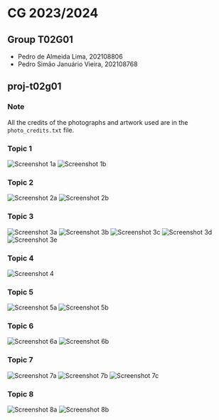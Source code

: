 # CG 2023/2024

## Group T02G01

- Pedro de Almeida Lima, 202108806
- Pedro Simão Januário Vieira, 202108768

## proj-t02g01

### Note

All the credits of the photographs and artwork used are in the `photo_credits.txt` file.

### Topic 1

![Screenshot 1a](screenshots/proj-t02g01-1a.png)
![Screenshot 1b](screenshots/proj-t02g01-1b.png)


### Topic 2

![Screenshot 2a](screenshots/proj-t02g01-2a.png)
![Screenshot 2b](screenshots/proj-t02g01-2b.png)


### Topic 3

![Screenshot 3a](screenshots/proj-t02g01-3a.png)
![Screenshot 3b](screenshots/proj-t02g01-3b.png)
![Screenshot 3c](screenshots/proj-t02g01-3c.png)
![Screenshot 3d](screenshots/proj-t02g01-3d.png)
![Screenshot 3e](screenshots/proj-t02g01-3e.png)


### Topic 4

![Screenshot 4](screenshots/proj-t02g01-4.png)


### Topic 5

![Screenshot 5a](screenshots/proj-t02g01-5a.png)
![Screenshot 5b](screenshots/proj-t02g01-5b.gif)


### Topic 6

![Screenshot 6a](screenshots/proj-t02g01-6a.png)
![Screenshot 6b](screenshots/proj-t02g01-6b.gif)


### Topic 7

![Screenshot 7a](screenshots/proj-t02g01-7a.png)
![Screenshot 7b](screenshots/proj-t02g01-7b.gif)
![Screenshot 7c](screenshots/proj-t02g01-7c.png)


### Topic 8

![Screenshot 8a](screenshots/proj-t02g01-8a.png)
![Screenshot 8b](screenshots/proj-t02g01-8b.gif)
